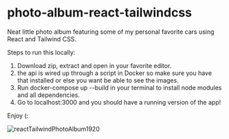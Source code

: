 # photo-album-react-tailwindcss
Neat little photo album featuring some of my personal favorite cars using React and Tailwind CSS.

Steps to run this locally:
1. Download zip, extract and open in your favorite editor.
2. the api is wired up through a script in Docker so make sure you have that installed or else you want be able to see the images.
3. Run docker-compose up --build in your terminal to install node modules and all dependencies.
4. Go to localhost:3000 and you should have a running version of the app! 

Enjoy (:

![reactTailwindPhotoAlbum1920](https://user-images.githubusercontent.com/59983598/152256515-1dab9ac5-a35f-411a-8ceb-ecef74bc8aaf.jpg)
